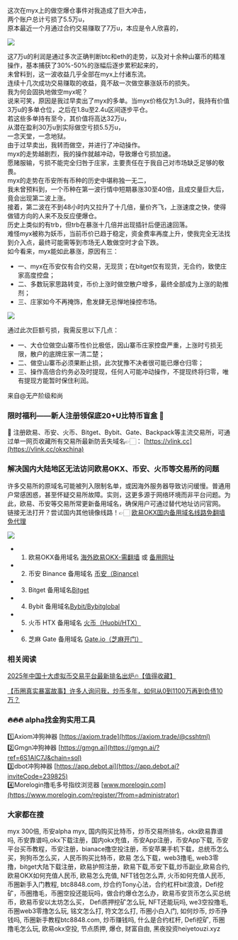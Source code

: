 这次在myx上的做空爆仓事件对我造成了巨大冲击，  
两个账户总计亏损了5.5万u，  
原本最近一个月通过合约交易赚取了7万u，本应是令人欣喜的，  

[![](https://307e939.webp.li/20250909091715_3501_1140.jpg)](https://btc8848.com/top-10-exchanges)  

这7万u的利润是通过多次正确判断btc和eth的走势，以及对十余种山寨币的精准操作，基本捕获了30%-50%的涨幅后逐步累积起来的，  
未曾料到，这一波收益几乎全部在myx上付诸东流。  
连续十几次成功交易赚取的收益，竟不敌一次做空暴涨妖币的损失。  
我为何会固执地做空myx呢？  
说来可笑，原因是我过早卖出了myx的多单。当myx价格仅为1.3u时，我持有价值3万u的多单仓位，之后在1.8u至2.4u区间逐步平仓。  
若这些多单持有至今，其价值将高达32万u，  
从潜在盈利30万u到实际做空亏损5.5万u，  
一念天堂，一念地狱。  
由于过早卖出，我转而做空，并进行了冲动操作。  
myx的走势越剧烈，我的操作就越冲动，导致爆仓亏损加速。  
愿赌服输，亏损不能完全归咎于庄家，主要责任在于我自己对市场缺乏足够的敬畏。  
myx的走势在币安所有币种的历史中堪称独一无二，  
我未曾预料到，一个币种在第一波行情中短期暴涨30至40倍，且成交量巨大后，竟会出现第二波上涨。  
接着，第二波在不到48小时内又拉升了十几倍，量价齐飞，上涨速度之快，使得做错方向的人来不及反应便爆仓。  
历史上类似的有trb，但trb在暴涨十几倍并出现插针后便迅速回落。  
难怪myx被称为妖币，当前币价已趋于稳定，资金费率再度上升，使我完全无法找到介入点，最终可能需等到市场无人敢做空时才会下跌。  
如今看来，myx能如此暴涨，原因有三：  

- 一、myx在币安仅有合约交易，无现货；在bitget仅有现货，无合约，致使庄家高度控盘；  
- 二、多数玩家思路转变，币价上涨时做空散户增多，最终全部成为上涨的助推剂；  
- 三、庄家如今不再掩饰，愈发肆无忌惮地操控市场。  

[![](https://307e939.webp.li/20250909081854_15363_267.jpg)](https://btc8848.com/top-10-exchanges)  

通过此次巨额亏损，我需反思以下几点：  

- 一、大仓位做空山寨币性价比极低，因山寨币庄家控盘严重，上涨时亏损无限，散户的底牌庄家一清二楚；  
- 二、做空山寨币必须果断止损，此次犹豫不决者很可能已爆仓归零；  
- 三、操作高倍合约务必及时提现，任何人可能冲动操作，不提现终将归零，唯有提现方能暂时保住利润。  

来自@无产阶级和尚  

### 限时福利——新人注册领保底20+U比特币盲盒 🎁  
🎁 注册欧易、币安、火币、Bitget、Bybit、Gate、Backpack等主流交易所，可通过单一网页收藏所有交易所最新防丢失域名👉🏻： [https://vlink.cc](https://vlink.cc/okxchina)  

### 解决国内大陆地区无法访问欧易OKX、币安、火币等交易所的问题  
许多交易所的原域名可能被列入限制名单，或因海外服务器导致访问缓慢。普通用户常感困惑，甚至怀疑交易所故障。实则，这更多源于网络环境而非平台问题。为此，欧易、币安等交易所常更新备用域名，确保用户可通过替代地址访问官网。  
链接无法打开？尝试国内其他镜像线路！👉🏻 [欧易OKX国内备用域名线路免翻墙免代理](https://vlink.cc/okxcn)  

[![](https://307e939.webp.li/20250812124552161.png)](https://vlink.cc/okxcn)  

- 1. 欧易OKX备用域名 [海外欧易OKX-需翻墙](https://www.okx.com/join/76527935) 或 [备用网址](https://www.oucnyi.net/zh-hans/join/76527935)  
- 2. 币安 Binance 备用域名 [币安（Binance)](https://accounts.binance.com/zh-CN/register?ref=36457687)  
- 3. Bitget 备用域名[Bitget](https://www.bitget.com/zh-CN/referral/register?from=referral&clacCode=VRNEYUTR)  
- 4. Bybit 备用域名[Bybit/Bybitglobal](https://www.bybitglobal.com/zh-MY/invite/?ref=VMKORMM)  
- 5. 火币 HTX 备用域名 [火币（Huobi/HTX）](https://www.htx.com/invite/zh-cn/1f?invite_code=whf45223)  
- 6. 芝麻 Gate 备用域名 [Gate.io（芝麻开门）](https://www.gate.io/zh/signup?ref_type=103&ref=A1ERAQ)  

### 相关阅读  

[2025年中国十大虚拟币交易平台最新排名出炉🔥【值得收藏】](https://btc8848.com/top-10-exchanges/)  

[【币圈真实暴富故事】许多人询问我，炒币多年，如何从0到1100万再到负债10万？](https://heiyetouzi.xyz/biquanstory001/)  

### 🔥🔥🔥 alpha找金狗实用工具  
1️⃣Axiom冲狗神器 [https://axiom.trade](https://axiom.trade/@csshtml)  
2️⃣Gmgn冲狗神器 [https://gmgn.ai](https://gmgn.ai/?ref=6S1AIC7J&chain=sol)  
3️⃣dbot冲狗神器 [https://app.debot.ai](https://app.debot.ai?inviteCode=239825)  
4️⃣Morelogin撸毛多号指纹浏览器 [www.morelogin.com](https://www.morelogin.com/register/?from=administrator)  

### 大家都在搜  
myx 300倍, 币安alpha myx, 国内购买比特币，炒币交易所排名，okx欧易靠谱吗, 币安靠谱吗,okx下载注册，国内okx充值，币安App注册，币安App下载, 币安平台买币教程，币安注册，bianace撸空投注册，币安苹果手机下载，总统币怎么买，狗狗币怎么买，人民币购买比特币，欧易 怎么下载，web3撸毛, web3零撸，bitget大陆下载注册，欧易护照注册，欧易下载,币安下载,炒币副业,欧易合约, 欧易OKX如何充值人民币, 欧易怎么充值, NFT钱包怎么弄, 火币如何充值人民币, 币圈新手入门教程, btc8848.com, 炒合约Tony心法，合约杠杆bit浪浪，Defi挖矿，币圈撸毛，币圈空投还能玩吗，做合约爆仓怎么办，欧易币安货币怎么买总统币，欧易币安以太坊怎么买， Defi质押挖矿怎么玩, NFT还能玩吗, we3空投撸毛, 币圈web3零撸怎么玩, 铭文怎么打, 符文怎么打, 币圈小白入门, 如何炒币, 炒币挣钱吗, 币圈新手教程btc8848.com, 炒币赚钱吗, 什么是合约杠杆, Defi挖矿, 币圈撸毛怎么玩, 欧易okx空投, 节点质押, 爆仓, 财富自由, 黑夜投资heiyetouzi.xyz